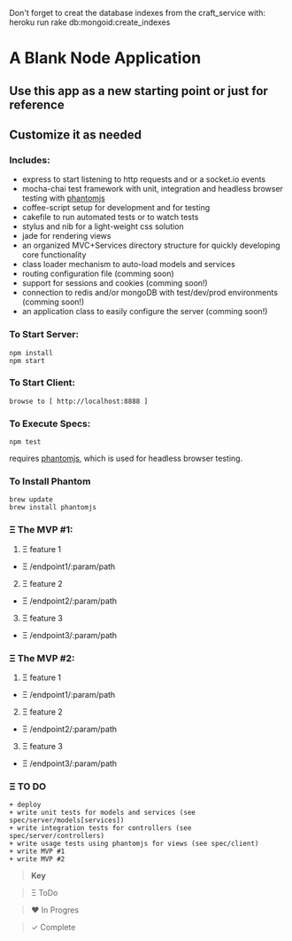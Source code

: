 Don't forget to creat the database indexes from the craft_service with:
heroku run rake db:mongoid:create_indexes


# A Blank Node Application

## Use this app as a new starting point or just for reference

## Customize it as needed

### Includes:
- express to start listening to http requests and or a socket.io events
- mocha-chai test framework with unit, integration and headless browser testing with [phantomjs](http://phantomjs.org/)
- coffee-script setup for development and for testing
- cakefile to run automated tests or to watch tests
- stylus and nib for a light-weight css solution
- jade for rendering views
- an organized MVC+Services directory structure for quickly developing core functionality
- class loader mechanism to auto-load models and services
- routing configuration file (comming soon)
- support for sessions and cookies (comming soon!)
- connection to redis and/or mongoDB with test/dev/prod environments (comming soon!)
- an application class to easily configure the server (comming soon!)

### To Start Server:
````
npm install
npm start
````

### To Start Client:
````
browse to [ http://localhost:8888 ]
````

### To Execute Specs:
````
npm test
````
requires [phantomjs](http://phantomjs.org/), which is used for headless browser testing.

### To Install Phantom
````
brew update
brew install phantomjs
````

### &Xi; The MVP #1:
1. &Xi; feature 1
  * &Xi; /endpoint1/:param/path
2. &Xi; feature 2
  * &Xi; /endpoint2/:param/path
3. &Xi; feature 3
  * &Xi; /endpoint3/:param/path

### &Xi; The MVP #2:
1. &Xi; feature 1
  * &Xi; /endpoint1/:param/path
2. &Xi; feature 2
  * &Xi; /endpoint2/:param/path
3. &Xi; feature 3
  * &Xi; /endpoint3/:param/path

### &Xi; TO DO
````
+ deploy
+ write unit tests for models and services (see spec/server/models[services])
+ write integration tests for controllers (see spec/server/controllers)
+ write usage tests using phantomjs for views (see spec/client)
+ write MVP #1
+ write MVP #2
````

> **Key**

> &Xi; ToDo

> &hearts; In Progres

> &#10003; Complete
